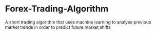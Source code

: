# Forex-Trading-Algorithm
A short trading algorithm that uses machine learning to analyse previous market trends in order to predict future market shifts
